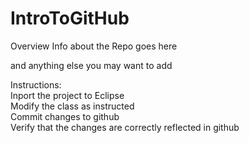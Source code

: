 # IntroToGitHub

Overview Info about the Repo goes here

and anything else you may want to add

Instructions:<br>
Inport the project to Eclipse<br>
Modify the class as instructed<br>
Commit changes to github<br>
Verify that the changes are correctly reflected in github<br>
